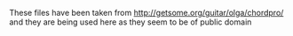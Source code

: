 These files have been taken from http://getsome.org/guitar/olga/chordpro/ and they are being used here as they seem to be of public domain